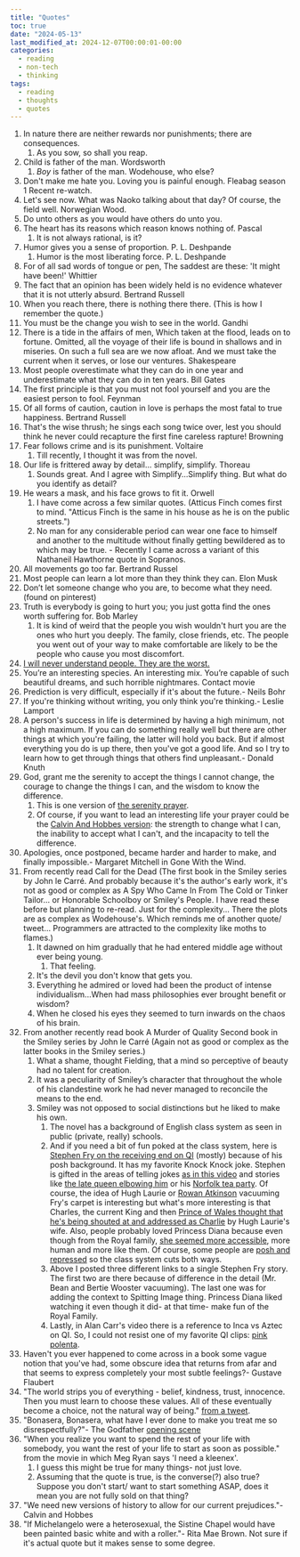 ```yaml
---
title: "Quotes"
toc: true
date: "2024-05-13"
last_modified_at: 2024-12-07T00:00:01-00:00
categories:
  - reading
  - non-tech
  - thinking
tags: 
  - reading
  - thoughts
  - quotes
---
```


1. In nature there are neither rewards nor punishments; there are consequences.
   1. As you sow, so shall you reap.
2. Child is father of the man. Wordsworth
   1. *Boy* is father of the man. Wodehouse, who else?
3. Don't make me hate you. Loving you is painful enough. Fleabag season 1 Recent re-watch.
4. Let's see now. What was Naoko talking about that day? Of course, the field well. Norwegian Wood.
5. Do unto others as you would have others do unto you.
6. The heart has its reasons which reason knows nothing of. Pascal
   1. It is not always rational, is it?
7. Humor gives you a sense of proportion. P. L. Deshpande
   1. Humor is the most liberating force. P. L. Deshpande
8. For of all sad words of tongue or pen, The saddest are these: 'It might have been!' Whittier
9.  The fact that an opinion has been widely held is no evidence whatever that it is not utterly absurd. Bertrand Russell
10. When you reach there, there is nothing there there. (This is how I remember the quote.)
11. You must be the change you wish to see in the world. Gandhi
12. There is a tide in the affairs of men, Which taken at the flood, leads on to fortune. Omitted, all the voyage of their life is bound in shallows and in miseries. On such a full sea are we now afloat. And we must take the current when it serves, or lose our ventures. Shakespeare
13. Most people overestimate what they can do in one year and underestimate what they can do in ten years. Bill Gates
14. The first principle is that you must not fool yourself and you are the easiest person to fool. Feynman
15. Of all forms of caution, caution in love is perhaps the most fatal to true happiness. Bertrand Russell
16. That's the wise thrush; he sings each song twice over, lest you should think he never could recapture the first fine careless rapture! Browning
17. Fear follows crime and is its punishment. Voltaire
    1. Till recently, I thought it was from the novel.
18. Our life is frittered away by detail... simplify, simplify. Thoreau
    1. Sounds great. And I agree with Simplify...Simplify thing. But what do you identify as detail?
19. He wears a mask, and his face grows to fit it. Orwell
    1. I have come across a few similar quotes. (Atticus Finch comes first to mind. "Atticus Finch is the same in his house as he is on the public streets.")
    2. No man for any considerable period can wear one face to himself and another to the multitude without finally getting bewildered as to which may be true. - Recently I came across a variant of this Nathaneil Hawthorne quote in Sopranos.
20. All movements go too far. Bertrand Russel
21. Most people can learn a lot more than they think they can. Elon Musk
22. Don’t let someone change who you are, to become what they need. (found on pinterest)
23. Truth is everybody is going to hurt you; you just gotta find the ones worth suffering for. Bob Marley
    1.  It is kind of weird that the people you wish wouldn't hurt you are the ones who hurt you deeply. The family, close friends, etc. The people you went out of your way to make comfortable are likely to be the people who cause you most discomfort. 
24. [I will never understand people. They are the worst.](https://www.youtube.com/watch?v=CJXejD_FEXs)
25. You’re an interesting species. An interesting mix. You’re capable of such beautiful dreams, and such horrible nightmares. Contact movie
26. Prediction is very difficult, especially if it's about the future.- Neils Bohr
27. If you're thinking without writing, you only think you're thinking.- Leslie Lamport
28. A person's success in life is determined by having a high minimum, not a high maximum. If you can do something really well but there are other things at which you're failing, the latter will hold you back. But if almost everything you do is up there, then you've got a good life. And so I try to learn how to get through things that others find unpleasant.- Donald Knuth
29. God, grant me the serenity to accept the things I cannot change, the courage to change the things I can, and the wisdom to know the difference.
    1. This is one version of [the serenity prayer](https://en.wikipedia.org/wiki/Serenity_Prayer).
    2. Of course, if you want to lead an interesting life your prayer could be the [Calvin And Hobbes version](https://www.gocomics.com/calvinandhobbes/1992/08/28): the strength to change what I can, the inability to accept what I can't, and the incapacity to tell the difference.
 30. Apologies, once postponed, became harder and harder to make, and finally impossible.- Margaret Mitchell in Gone With the Wind.
 31. From recently read Call for the Dead (The first book in the Smiley series by John le Carré. And probably because it's the author's early work, it's not as good or complex as A Spy Who Came In From The Cold or Tinker Tailor... or Honorable Schoolboy or Smiley's People. I have read these before but planning to re-read. Just for the complexity... There the plots are as complex as Wodehouse's. Which reminds me of another quote/ tweet... Programmers are attracted to the complexity like moths to flames.)
     1.  It dawned on him gradually that he had entered middle age without ever being young.
         1.  That feeling. 
     2.  It's the devil you don't know that gets you.
     3.  Everything he admired or loved had been the product of intense individualism...When had mass philosophies ever brought benefit or wisdom?
     4.  When he closed his eyes they seemed to turn inwards on the chaos of his brain.
 32. From another recently read book A Murder of Quality Second book in the Smiley series by John le Carré (Again not as good or complex as the latter books in the Smiley series.)
     1.  What a shame, thought Fielding, that a mind so perceptive of beauty had no talent for creation.
     2.  It was a peculiarity of Smiley’s character that throughout the whole of his clandestine work he had never managed to reconcile the means to the end.
     3.  Smiley was not opposed to social distinctions but he liked to make his own.
         1.  The novel has a background of English class system as seen in public (private, really) schools. 
         2.  And if you need a bit of fun poked at the class system, here is [Stephen Fry on the receiving end on QI](https://www.youtube.com/watch?v=Fki5pi_Y5IY&ab_channel=QI) (mostly) because of his posh background. It has my favorite Knock Knock joke. Stephen is gifted in the areas of telling jokes [as in this video](https://www.youtube.com/watch?v=h1AZYCwcvTU&ab_channel=QI) and stories like [the late queen elbowing him](https://www.youtube.com/watch?v=WNMcvqqLXGk&ab_channel=QI) or his [Norfolk tea party](https://www.youtube.com/watch?v=y7YRGAs0kFA&ab_channel=TheGrahamNortonShow). Of course, the idea of Hugh Laurie or [Rowan Atkinson](https://youtu.be/TbNRPW3m4Jc?t=512) vacuuming Fry's carpet is interesting but what's more interesting is that Charles, the current King and then [Prince of Wales thought that he's being shouted at and addressed as Charlie](https://www.youtube.com/watch?v=guQVrev-GXk&ab_channel=U) by Hugh Laurie's wife. Also, people probably loved Princess Diana because even though from the Royal family, [she seemed more accessible](https://www.youtube.com/shorts/HLY1xqIJXGU), more human and more like them. Of course, some people are [posh and repressed](https://www.youtube.com/watch?v=PCDiVfSBHFk&ab_channel=WILTY%3FNope%21) so the class system cuts both ways.
         3.  Above I posted three different links to a single Stephen Fry story. The first two are there because of difference in the detail (Mr. Bean and Bertie Wooster vacuuming). The last one was for adding the context to Spitting Image thing. Princess Diana liked watching it even though it did- at that time- make fun of the Royal Family. 
         4.  Lastly, in Alan Carr's video there is a reference to Inca vs Aztec on QI. So, I could not resist one of my favorite QI clips: [pink polenta](https://www.youtube.com/watch?v=BdI1ZEjA7ys).
 33. Haven't you ever happened to come across in a book some vague notion that you've had, some obscure idea that returns from afar and that seems to express completely your most subtle feelings?- Gustave Flaubert
 34. "The world strips you of everything - belief, kindness, trust, innocence. Then you must learn to choose these values. All of these eventually become a choice, not the natural way of being." [from a tweet](https://x.com/GurpriyaSidhu/status/1918368828553404708).
 35. "Bonasera, Bonasera, what have I ever done to make you treat me so disrespectfully?"- The Godfather [opening scene](https://www.youtube.com/watch?v=eZHsmb4ezEk)
 36. "When you realize you want to spend the rest of your life with somebody, you want the rest of your life to start as soon as possible." from the movie in which Meg Ryan says 'I need a kleenex'.
        1. I guess this might be true for many things- not just love. 
        2. Assuming that the quote is true, is the converse(?) also true? Suppose you don't start/ want to start something ASAP, does it mean you are not fully sold on that thing?
37. "We need new versions of history to allow for our current prejudices."- Calvin and Hobbes
38. "If Michelangelo were a heterosexual, the Sistine Chapel would have been painted basic white and with a roller."- Rita Mae Brown. Not sure if it's actual quote but it makes sense to some degree.